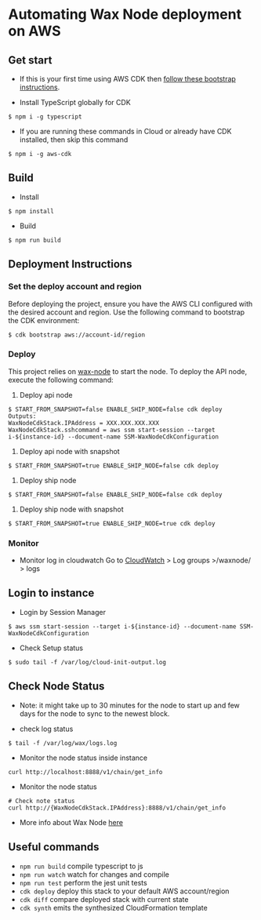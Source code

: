 # Automating Wax Node deployment on AWS
## Get start
- If this is your first time using AWS CDK then [follow these bootstrap instructions](https://docs.aws.amazon.com/cdk/v2/guide/bootstrapping.html).

- Install TypeScript globally for CDK
```
$ npm i -g typescript
```
- If you are running these commands in Cloud or already have CDK installed, then skip this command
```
$ npm i -g aws-cdk
```

## Build
- Install
```
$ npm install
```

- Build
```
$ npm run build
```

## Deployment Instructions
### Set the deploy account and region
Before deploying the project, ensure you have the AWS CLI configured with the desired account and region. Use the following command to bootstrap the CDK environment:
```
$ cdk bootstrap aws://account-id/region
```

### Deploy
This project relies on [wax-node](https://github.com/worldwide-asset-exchange/wax-node) to start the node. To deploy the API node, execute the following command:
1. Deploy api node
```
$ START_FROM_SNAPSHOT=false ENABLE_SHIP_NODE=false cdk deploy
Outputs:
WaxNodeCdkStack.IPAddress = XXX.XXX.XXX.XXX
WaxNodeCdkStack.sshcommand = aws ssm start-session --target i-${instance-id} --document-name SSM-WaxNodeCdkConfiguration
```
1. Deploy api node with snapshot
```
$ START_FROM_SNAPSHOT=true ENABLE_SHIP_NODE=false cdk deploy
```
1. Deploy ship node
```
$ START_FROM_SNAPSHOT=false ENABLE_SHIP_NODE=false cdk deploy
```
1. Deploy ship node with snapshot
```
$ START_FROM_SNAPSHOT=true ENABLE_SHIP_NODE=true cdk deploy
```

### Monitor
- Monitor log in cloudwatch
Go to [CloudWatch](https://console.aws.amazon.com/cloudwatch) > Log groups >/waxnode/ > logs

## Login to instance
- Login by Session Manager
```
$ aws ssm start-session --target i-${instance-id} --document-name SSM-WaxNodeCdkConfiguration
```
- Check Setup status
```
$ sudo tail -f /var/log/cloud-init-output.log
```

## Check Node Status
* Note: it might take up to 30 minutes for the node to start up and few days for the node to sync to the newest block.
- check log status
```
$ tail -f /var/log/wax/logs.log
```
- Monitor the node status inside instance
```
curl http://localhost:8888/v1/chain/get_info
```
- Monitor the node status
```
# Check note status
curl http://{WaxNodeCdkStack.IPAddress}:8888/v1/chain/get_info
```
- More info about Wax Node [here](https://github.com/worldwide-asset-exchange/wax-node/)

## Useful commands
* `npm run build`   compile typescript to js
* `npm run watch`   watch for changes and compile
* `npm run test`    perform the jest unit tests
* `cdk deploy`      deploy this stack to your default AWS account/region
* `cdk diff`        compare deployed stack with current state
* `cdk synth`       emits the synthesized CloudFormation template
